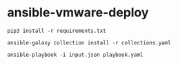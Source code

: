 # ansible-vmware-deploy
```
pip3 install -r requirements.txt

ansible-galaxy collection install -r collections.yaml

ansible-playbook -i input.json playbook.yaml
